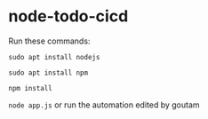 # node-todo-cicd

Run these commands:


`sudo apt install nodejs`


`sudo apt install npm`


`npm install`

`node app.js`
 or run the automation
 edited by goutam
